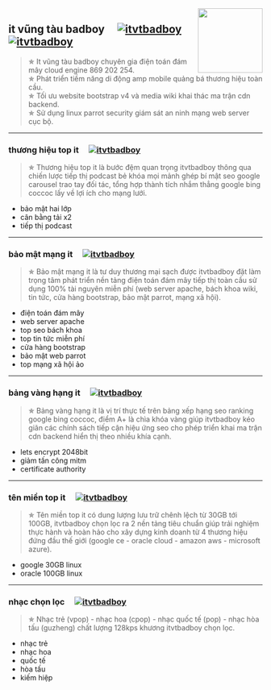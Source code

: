 <img src="https://www.itvtbadboy.com/image/itvtbadboy.jpg" align="right" width="128px" height="128px"/>

## it vũng tàu badboy&nbsp;&nbsp;&nbsp;&nbsp;&nbsp;[![itvtbadboy](https://www.itvtbadboy.com/image/awesome.svg)](https://www.itvtbadboy.com/) [![itvtbadboy](https://img.shields.io/twitter/follow/badboyvt83.svg?style=social)](https://twitter.com/badboyvt83)
> ✯ It vũng tàu badboy chuyên gia điện toán đám mây cloud engine 869 202 254.<br>
> ✯ Phát triển tiềm năng di động amp mobile quảng bá thương hiệu toàn cầu.<br>
> ✯ Tối ưu website bootstrap v4 và media wiki khai thác ma trận cdn backend.<br>
> ✯ Sử dụng linux parrot security giám sát an ninh mạng web server cục bộ.

<hr />

### thương hiệu top it&nbsp;&nbsp;&nbsp;&nbsp;&nbsp;[![itvtbadboy](https://www.itvtbadboy.com/image/awesome.svg)](https://www.itvtbadboy.com/#thuonghieutopit)
> ✯ Thương hiệu top it là bước đệm quan trọng itvtbadboy thông qua chiến lược tiếp thị podcast bẻ khóa mọi mảnh ghép bí mật seo google carousel trao tay đối tác, tổng hợp thành tích nhắm thẳng google bing coccoc lấy về lợi ích cho mạng lưới.
- bảo mật hai lớp
- cân bằng tải x2
- tiếp thị podcast

<hr />

### bảo mật mạng it&nbsp;&nbsp;&nbsp;&nbsp;&nbsp;[![itvtbadboy](https://www.itvtbadboy.com/image/awesome.svg)](https://www.itvtbadboy.com/#baomatmangit)
> ✯ Bảo mật mạng it là tư duy thương mại sạch được itvtbadboy đặt làm trọng tâm phát triển nền tảng điện toán đám mây tiếp thị toàn cầu sử dụng 100% tài nguyên miễn phí (web server apache, bách khoa wiki, tin tức, cửa hàng bootstrap, bảo mật parrot, mạng xã hội).
- điện toán đám mây
- web server apache
- top seo bách khoa
- top tin tức miễn phí
- cửa hàng bootstrap
- bảo mật web parrot
- top mạng xã hội ảo

<hr />

### bảng vàng hạng it&nbsp;&nbsp;&nbsp;&nbsp;&nbsp;[![itvtbadboy](https://www.itvtbadboy.com/image/awesome.svg)](https://www.itvtbadboy.com/#bangvanghangit)
> ✯ Bảng vàng hạng it là vị trí thực tế trên bảng xếp hạng seo ranking google bing coccoc, điểm A+ là chìa khóa vàng giúp itvtbadboy kéo giãn các chính sách tiếp cận hiệu ứng seo cho phép triển khai ma trận cdn backend hiển thị theo nhiều khía cạnh.
- lets encrypt 2048bit
- giảm tấn công mitm
- certificate authority

<hr />

### tên miền top it&nbsp;&nbsp;&nbsp;&nbsp;&nbsp;[![itvtbadboy](https://www.itvtbadboy.com/image/awesome.svg)](https://www.itvtbadboy.com/#tenmientopit)
> ✯ Tên miền top it có dung lượng lưu trữ chênh lệch từ 30GB tới 100GB, itvtbadboy chọn lọc ra 2 nền tảng tiêu chuẩn giúp trải nghiệm thực hành và hoàn hảo cho xây dựng kinh doanh từ 4 thương hiệu đứng đầu thế giới (google ce - oracle cloud - amazon aws - microsoft azure).
- google 30GB linux
- oracle 100GB linux

<hr />

### nhạc chọn lọc&nbsp;&nbsp;&nbsp;&nbsp;&nbsp;[![itvtbadboy](https://www.itvtbadboy.com/image/awesome.svg)](https://www.itvtbadboy.com/music/)
> ✯ Nhạc trẻ (vpop) - nhạc hoa (cpop) - nhạc quốc tế (pop) - nhạc hòa tấu (guzheng) chất lượng 128kps khương itvtbadboy chọn lọc.
- nhạc trẻ
- nhạc hoa
- quốc tế
- hòa tấu
- kiếm hiệp
